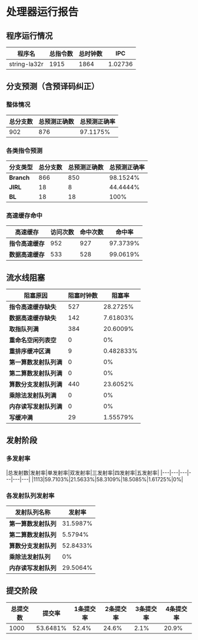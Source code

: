 # 处理器运行报告
## 程序运行情况
|程序名|总指令数|总时钟数|IPC|
|---|---|---|---|
|string-la32r|1915|1864|1.02736|

## 分支预测（含预译码纠正）
### 整体情况
|总分支数|总预测正确数|总预测正确率|
|---|---|---|
|902|876|97.1175%|

### 各类指令预测
|分支类型|总分支数|总预测正确数|总预测正确率|
|---|---|---|---|
|**Branch**| 866 | 850 | 98.1524%|
|**JIRL**| 18 | 8 | 44.4444%|
|**BL**| 18 | 18 | 100%|

### 高速缓存命中
|高速缓存|访问次数|命中次数|命中率|
|---|---|---|---|
|**指令高速缓存**| 952 | 927 | 97.3739%|
|**数据高速缓存**| 533 | 528 | 99.0619%|
## 流水线阻塞
|阻塞原因|阻塞时钟数|阻塞率|
|---|---|---|
|**指令高速缓存缺失**| 527 | 28.2725%|
|**数据高速缓存缺失**| 142 | 7.61803%|
|**取指队列满**| 384 | 20.6009%|
|**重命名空闲列表空**|0 | 0%|
|**重排序缓冲区满**|9 | 0.482833%|
|**第一算数发射队列满**|0 | 0%|
|**第二算数发射队列满**|0 | 0%|
|**算数分支发射队列满**|440 | 23.6052%|
|**乘除法发射队列满**|0 | 0%|
|**内存读写发射队列满**|0 | 0%|
|**写缓冲满**|29 | 1.55579%|

## 发射阶段
### 多发射率
|总发射数|发射率|单发射率|双发射率|三发射率|四发射率|五发射率|
|---|---|---|---|---|---|
|1113|59.7103%|21.5633%|58.3109%|18.5085%|1.61725%|0%|

### 各发射队列发射率
|发射队列名称|发射率|
|---|---|
|**第一算数发射队列**|31.5987%|
|**第二算数发射队列**|5.5794%|
|**算数分支发射队列**|52.8433%|
|**乘除法发射队列**|0%|
|**内存读写发射队列**|29.5064%|

## 提交阶段
|总提交数|提交率|1条提交率|2条提交率|3条提交率|4条提交率|
|---|---|---|---|---|---|
|1000|53.6481%|52.4%|24.6%|2.1%|20.9%|
